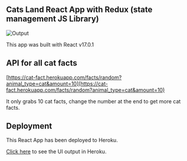 ## Cats Land React App with Redux (state management JS Library)

![Output](./images/readme.PNG)

This app was built with React v17.0.1

## API for all cat facts

[https://cat-fact.herokuapp.com/facts/random?animal_type=cat&amount=10](https://cat-fact.herokuapp.com/facts/random?animal_type=cat&amount=10)

It only grabs 10 cat facts, change the number at the end to get more cat facts.

## Deployment

This React App has been deployed to Heroku.

[Click here](https://cats-land-react-redux-app.herokuapp.com/) to see the UI output in Heroku.
